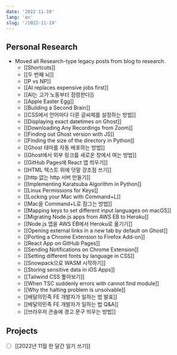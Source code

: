```yaml
---
date: '2022-11-19'
lang: 'en'
slug: '/2022-11-19'
---
```


## Personal Research

- Moved all Research-type legacy posts from blog to research.
  - [[Shortcuts]]
  - [[두 번째 뇌]]
  - [[P vs NP]]
  - [[AI replaces expensive jobs first]]
  - [[AI는 고가 노동부터 점령한다]]
  - [[Apple Easter Egg]]
  - [[Building a Second Brain]]
  - [[CSS에서 언어마다 다른 글씨체를 설정하는 방법]]
  - [[Displaying exact datetimes on Ghost]]
  - [[Downloading Any Recordings from Zoom]]
  - [[Finding out Ghost version with JS]]
  - [[Finding the size of the directory in Python]]
  - [[Ghost 테마를 자동 배포하는 방법]]
  - [[Ghost에서 외부 링크를 새로운 창에서 여는 방법]]
  - [[GitHub Pages에 React 앱 띄우기]]
  - [[HTML 텍스트 위에 덧말 강조점 쓰기]]
  - [[http 없는 http 서버 만들기]]
  - [[Implementing Karatsuba Algorithm in Python]]
  - [[Linux Permissions for Keys]]
  - [[Locking your Mac with Command+L]]
  - [[Mac을 Command+L로 잠그는 방법]]
  - [[Mapping keys to set different input languages on macOS]]
  - [[Migrating Node.js apps from AWS EB to Heroku]]
  - [[Node.js 앱을 AWS EB에서 Heroku로 옮기기]]
  - [[Opening external links in a new tab by default on Ghost]]
  - [[Porting a Chrome Extension to Firefox Add-on]]
  - [[React App on GitHub Pages]]
  - [[Sending Notifications on Chrome Extension]]
  - [[Setting different fonts by language in CSS]]
  - [[Snowpack으로 WASM 시작하기]]
  - [[Storing sensitive data in iOS Apps]]
  - [[Tailwind CSS 톺아보기]]
  - [[When TSC suddenly errors with cannot find module]]
  - [[Why the halting problem is unsolvable]]
  - [[배달의민족 FE 개발자가 일하는 법 발표]]
  - [[배달의민족 FE 개발자가 일하는 법 Q&A]]
  - [[브라우저 콘솔에 경고 문구 띄우는 방법]]

## Projects

- [ ] [[2022년 11월 한 달간 일기 쓰기]]
